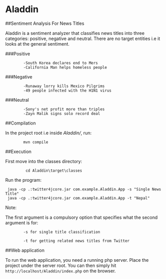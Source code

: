 # Aladdin

##Sentiment Analysis For News Titles

Aladdin is a sentiment analyzer that classifies news titles into three categories: positive, negative and neutral.
There are no target entities i.e it looks at the general sentiment.

###Positive
```
        -South Korea declares end to Mers
        -California Man helps homeless people
```

###Negative
```
        -Runaway lorry kills Mexico Pilgrims
        -49 people infected with the H1N1 virus
```

###Neutral
```
        -Sony's net profit more than triples
        -Zayn Malik signs solo record deal
```

##Compilation

In the project root i.e inside *Aladdin/*, run:
```
        mvn compile
```

##Execution

First move into the classes directory:
```
         cd Aladdin\target\classes
```

Run the program:
```
 java -cp .:twitter4jcore.jar com.example.Aladdin.App -s "Single News Title"
 java -cp .:twitter4jcore.jar com.example.Aladdin.App -t "Nepal"
```

Note:

The first argument is a compulsory option that specifies what the second argument is for:

            -s for single title classification

            -t for getting related news titles from Twitter

##Web application

To run the web application, you need a running php server.
Place the project under the server root.
You can then simply hit `http://localhost/Aladdin/index.php` on the browser.
